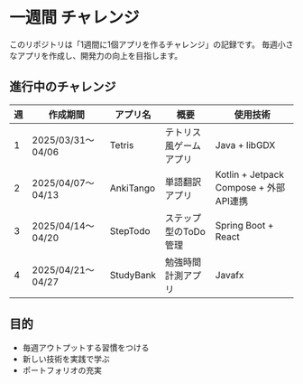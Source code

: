 #  一週間 チャレンジ

このリポジトリは「1週間に1個アプリを作るチャレンジ」の記録です。
毎週小さなアプリを作成し、開発力の向上を目指します。

## 進行中のチャレンジ

| 週 | 作成期間 | アプリ名 | 概要 | 使用技術 |
|----|----------|----------|------|-----------|
| 1  | 2025/03/31〜04/06 | Tetris | テトリス風ゲームアプリ | Java + libGDX |
| 2  | 2025/04/07〜04/13 | AnkiTango | 単語翻訳アプリ | Kotlin + Jetpack Compose + 外部API連携 |
| 3  | 2025/04/14〜04/20 | StepTodo | ステップ型のToDo管理 | Spring Boot + React |
| 4  | 2025/04/21〜04/27 | StudyBank | 勉強時間計測アプリ | Javafx |

## 目的
- 毎週アウトプットする習慣をつける
- 新しい技術を実践で学ぶ
- ポートフォリオの充実
